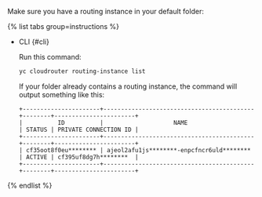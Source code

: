 Make sure you have a routing instance in your default folder:

{% list tabs group=instructions %}

- CLI {#cli}

  Run this command:

  ```bash
  yc cloudrouter routing-instance list
  ```

  If your folder already contains a routing instance, the command will output something like this:

  ```text
  +----------------------+-------------------------------------------+--------+-----------------------+
  |          ID          |                    NAME                   | STATUS | PRIVATE CONNECTION ID |
  +----------------------+-------------------------------------------+--------+-----------------------+
  | cf35oot8f0eu******** | ajeol2afu1js********-enpcfncr6uld******** | ACTIVE | cf395uf8dg7h********  |
  +----------------------+-------------------------------------------+--------+-----------------------+
  ```

{% endlist %}